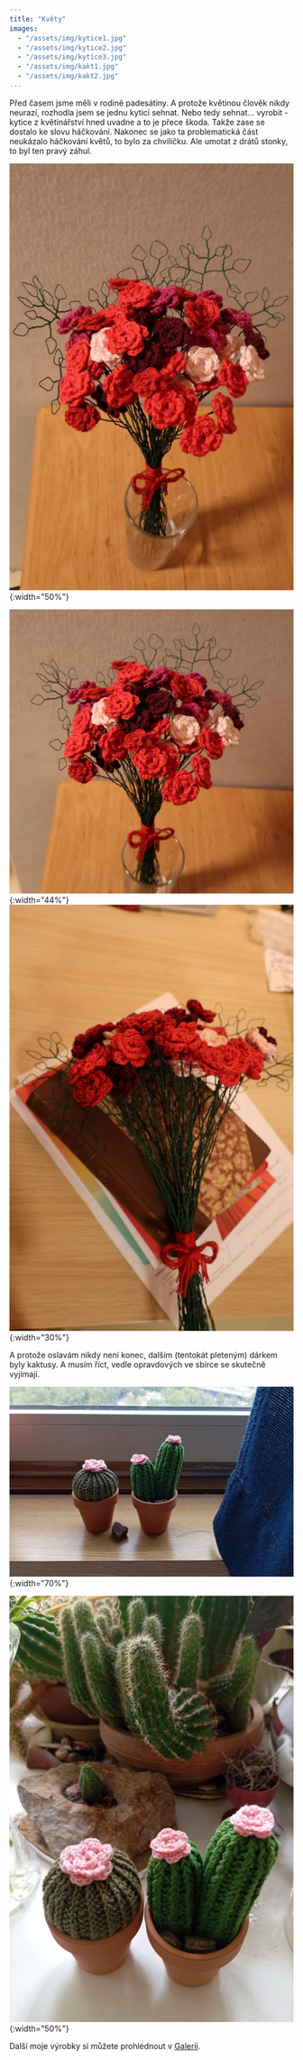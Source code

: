 ```yaml
---
title: "Květy"
images:
  - "/assets/img/kytice1.jpg"
  - "/assets/img/kytice2.jpg"
  - "/assets/img/kytice3.jpg"
  - "/assets/img/kakt1.jpg"
  - "/assets/img/kakt2.jpg"
---
```

Před časem jsme měli v rodině padesátiny. A protože květinou člověk nikdy neurazí, rozhodla jsem se jednu kytici sehnat. Nebo tedy sehnat... vyrobit - kytice z květinářství hned uvadne a to je přece škoda. Takže zase se dostalo ke slovu háčkování. Nakonec se jako ta problematická část neukázalo háčkování květů, to bylo za chviličku. Ale umotat z drátů stonky, to byl ten pravý záhul. 



![Kytice1](/assets/img/kytice1.jpg){:width="50%"}

![Kytice2](/assets/img/kytice2.jpg){:width="44%"} ![Kytice3](/assets/img/kytice3.jpg){:width="30%"}

A protože oslavám nikdy není konec, dalším (tentokát pleteným) dárkem byly kaktusy. A musím říct, vedle opravdových ve sbírce se skutečně vyjímají. 

![Kaktus1](/assets/img/kakt1.jpg){:width="70%"}

![Kaktus2](/assets/img/kakt2.jpg){:width="50%"}


Další moje výrobky si můžete prohlédnout v [Galerii](/galerie/).
